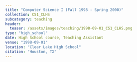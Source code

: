 ```yaml
---
title: "Computer Science I (Fall 1998 - Spring 2000)"
collection: CS1_CLHS
subcategory: teaching
header: 
  teaser: /assets/images/teaching/1998-09-01_CS1_CLHS.png
type: "high_school"
date: High School course, Teaching Assistant
venue: "1998-09-01"
location: "Clear Lake High School"
citation: "Houston, TX"
---
```


